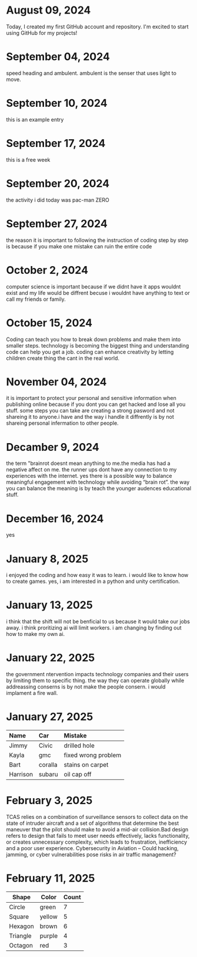 # August 09, 2024
Today, I created my first GitHub account and repository. I'm excited to start using GitHub for my projects!

# September 04, 2024
speed heading and ambulent.
ambulent is the senser that uses light to move.

# September 10, 2024
this is an example entry

# September 17, 2024
this is a free week

# September 20, 2024
the activity i did today was pac-man ZERO

# September 27, 2024
the reason it is important to following the instruction of coding step by step is because if you make one mistake can ruin the entire code

# October 2, 2024
computer science is important because if we didnt have it apps wouldnt exist and my life would be diffrent becuse i wouldnt have anything to text or call my friends or family.

# October 15, 2024
Coding can teach you how to break down problems and make them into smaller steps. technology is becoming the biggest thing and understanding code can help you get a job. coding can enhance creativity by letting children create thing the cant in the real world. 

# November 04, 2024
it is important to protect your personal and sensitive information when publishing online because if you dont you can get hacked and lose all you stuff. some steps you can take are creating a strong pasword and not shareing it to anyone.i have and the way i handle it diffrently is by not shareing personal infermation to other people.

# Decamber 9, 2024
the term "brainrot doesnt mean anything to me.the media has had a negative affect on me. the runner ups dont have any connection to my experiences with the internet. yes there is a possible way to balance meaningful engagement with technology while avoiding “brain rot”. the way you can balance the meaning is by teach the younger audences educational stuff. 

# December 16, 2024
yes

# January 8, 2025
i enjoyed the coding and how easy it was to learn. i would like to know how to create games. yes, i am interested in a python and unity certification. 

# January 13, 2025

i think that the shift will not be benficial to us because it would take our jobs away. i think proritizing ai will limit workers. i am changing by finding out how to make my own ai.

# January 22, 2025

the government ntervention impacts technology companies and their users by limiting them to specific thing. the way they can operate globally while addreassing conserns is by not make the people consern. i would implament a fire wall.

# January 27, 2025

| Name     | Car | Mistake |
| :------- | :-- | :------ |
| Jimmy    |Civic| drilled hole|
| Kayla    |gmc  |fixed wrong problem|
| Bart     |coralla|stains on carpet|
| Harrison |subaru|oil cap off|

# February 3, 2025

TCAS relies on a combination of surveillance sensors to collect data on the state of intruder aircraft and a set of algorithms that determine the best maneuver that the pilot should make to avoid a mid-air collision.Bad design refers to design that fails to meet user needs effectively, lacks functionality, or creates unnecessary complexity, which leads to frustration, inefficiency and a poor user experience. Cybersecurity in Aviation – Could hacking, jamming, or cyber vulnerabilities pose risks in air traffic management?

# February 11, 2025

| Shape    | Color | Count |
| -------- | ----- | ----- |
| Circle   | green |  7    |
| Square   | yellow|  5    |
| Hexagon  | brown | 6     |
| Triangle |purple | 4     |
| Octagon  | red   | 3     |
